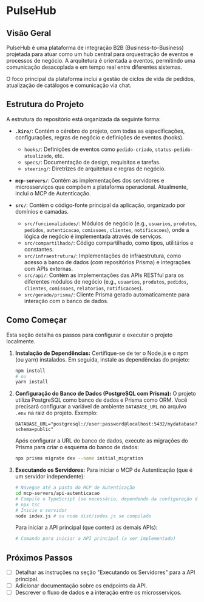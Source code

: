 # PulseHub

## Visão Geral

PulseHub é uma plataforma de integração B2B (Business-to-Business) projetada para atuar como um hub central para orquestração de eventos e processos de negócio. A arquitetura é orientada a eventos, permitindo uma comunicação desacoplada e em tempo real entre diferentes sistemas.

O foco principal da plataforma inclui a gestão de ciclos de vida de pedidos, atualização de catálogos e comunicação via chat.

## Estrutura do Projeto

A estrutura do repositório está organizada da seguinte forma:

- **`.kiro/`**: Contém o cérebro do projeto, com todas as especificações, configurações, regras de negócio e definições de eventos (hooks).
  - `hooks/`: Definições de eventos como `pedido-criado`, `status-pedido-atualizado`, etc.
  - `specs/`: Documentação de design, requisitos e tarefas.
  - `steering/`: Diretrizes de arquitetura e regras de negócio.

- **`mcp-servers/`**: Contém as implementações dos servidores e microsserviços que compõem a plataforma operacional. Atualmente, inclui o MCP de Autenticação.

- **`src/`**: Contém o código-fonte principal da aplicação, organizado por domínios e camadas.
  - `src/funcionalidades/`: Módulos de negócio (e.g., `usuarios`, `produtos`, `pedidos`, `autenticacao`, `comissoes`, `clientes`, `notificacoes`), onde a lógica de negócio é implementada através de serviços.
  - `src/compartilhado/`: Código compartilhado, como tipos, utilitários e constantes.
  - `src/infraestrutura/`: Implementações de infraestrutura, como acesso a banco de dados (com repositórios Prisma) e integrações com APIs externas.
  - `src/api/`: Contém as implementações das APIs RESTful para os diferentes módulos de negócio (e.g., `usuarios`, `produtos`, `pedidos`, `clientes`, `comissoes`, `relatorios`, `notificacoes`).
  - `src/gerado/prisma/`: Cliente Prisma gerado automaticamente para interação com o banco de dados.

## Como Começar

Esta seção detalha os passos para configurar e executar o projeto localmente.

1.  **Instalação de Dependências:**
    Certifique-se de ter o Node.js e o npm (ou yarn) instalados. Em seguida, instale as dependências do projeto:
    ```bash
    npm install
    # ou
    yarn install
    ```

2.  **Configuração do Banco de Dados (PostgreSQL com Prisma):**
    O projeto utiliza PostgreSQL como banco de dados e Prisma como ORM. Você precisará configurar a variável de ambiente `DATABASE_URL` no arquivo `.env` na raiz do projeto. Exemplo:
    ```
    DATABASE_URL="postgresql://user:password@localhost:5432/mydatabase?schema=public"
    ```
    Após configurar a URL do banco de dados, execute as migrações do Prisma para criar o esquema do banco de dados:
    ```bash
    npx prisma migrate dev --name initial_migration
    ```

3.  **Executando os Servidores:**
    Para iniciar o MCP de Autenticação (que é um servidor independente):
    ```bash
    # Navegue até a pasta do MCP de Autenticação
    cd mcp-servers/api-autenticacao
    # Compile o TypeScript (se necessário, dependendo da configuração do tsconfig)
    # npx tsc
    # Inicie o servidor
    node index.js # ou node dist/index.js se compilado
    ```
    Para iniciar a API principal (que conterá as demais APIs):
    ```bash
    # Comando para iniciar a API principal (a ser implementado)
    ```

## Próximos Passos

- [ ] Detalhar as instruções na seção "Executando os Servidores" para a API principal.
- [ ] Adicionar documentação sobre os endpoints da API.
- [ ] Descrever o fluxo de dados e a interação entre os microsserviços.